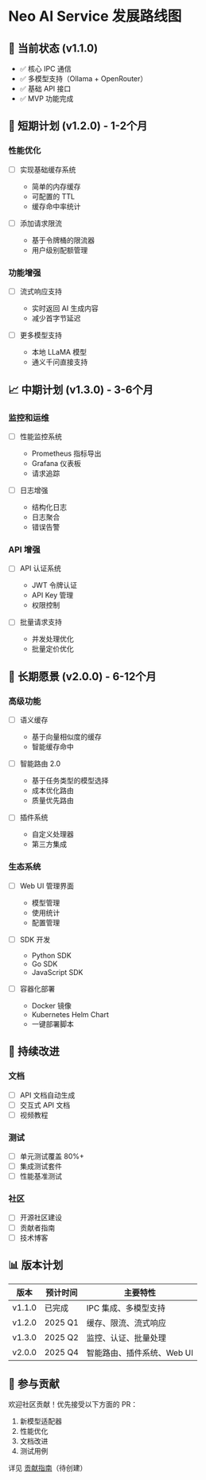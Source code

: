 # Neo AI Service 发展路线图

## 🎯 当前状态 (v1.1.0)
- ✅ 核心 IPC 通信
- ✅ 多模型支持（Ollama + OpenRouter）
- ✅ 基础 API 接口
- ✅ MVP 功能完成

## 🚀 短期计划 (v1.2.0) - 1-2个月

### 性能优化
- [ ] 实现基础缓存系统
  - 简单的内存缓存
  - 可配置的 TTL
  - 缓存命中率统计
  
- [ ] 添加请求限流
  - 基于令牌桶的限流器
  - 用户级别配额管理
  
### 功能增强
- [ ] 流式响应支持
  - 实时返回 AI 生成内容
  - 减少首字节延迟
  
- [ ] 更多模型支持
  - 本地 LLaMA 模型
  - 通义千问直接支持

## 📈 中期计划 (v1.3.0) - 3-6个月

### 监控和运维
- [ ] 性能监控系统
  - Prometheus 指标导出
  - Grafana 仪表板
  - 请求追踪
  
- [ ] 日志增强
  - 结构化日志
  - 日志聚合
  - 错误告警

### API 增强
- [ ] API 认证系统
  - JWT 令牌认证
  - API Key 管理
  - 权限控制
  
- [ ] 批量请求支持
  - 并发处理优化
  - 批量定价优化

## 🌟 长期愿景 (v2.0.0) - 6-12个月

### 高级功能
- [ ] 语义缓存
  - 基于向量相似度的缓存
  - 智能缓存命中
  
- [ ] 智能路由 2.0
  - 基于任务类型的模型选择
  - 成本优化路由
  - 质量优先路由
  
- [ ] 插件系统
  - 自定义处理器
  - 第三方集成
  
### 生态系统
- [ ] Web UI 管理界面
  - 模型管理
  - 使用统计
  - 配置管理
  
- [ ] SDK 开发
  - Python SDK
  - Go SDK
  - JavaScript SDK
  
- [ ] 容器化部署
  - Docker 镜像
  - Kubernetes Helm Chart
  - 一键部署脚本

## 🔄 持续改进

### 文档
- [ ] API 文档自动生成
- [ ] 交互式 API 文档
- [ ] 视频教程

### 测试
- [ ] 单元测试覆盖 80%+
- [ ] 集成测试套件
- [ ] 性能基准测试

### 社区
- [ ] 开源社区建设
- [ ] 贡献者指南
- [ ] 技术博客

## 📊 版本计划

| 版本 | 预计时间 | 主要特性 |
|------|---------|---------|
| v1.1.0 | 已完成 | IPC 集成、多模型支持 |
| v1.2.0 | 2025 Q1 | 缓存、限流、流式响应 |
| v1.3.0 | 2025 Q2 | 监控、认证、批量处理 |
| v2.0.0 | 2025 Q4 | 智能路由、插件系统、Web UI |

## 🤝 参与贡献

欢迎社区贡献！优先接受以下方面的 PR：
1. 新模型适配器
2. 性能优化
3. 文档改进
4. 测试用例

详见 [贡献指南](CONTRIBUTING.md)（待创建）